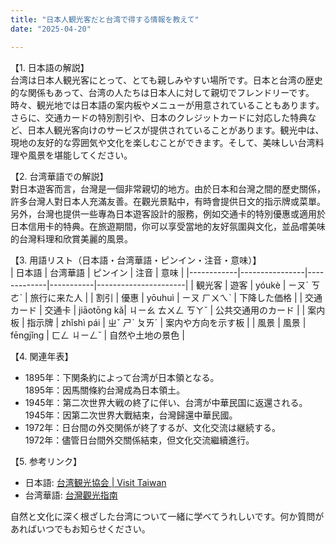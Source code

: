```yaml
---
title: "日本人観光客だと台湾で得する情報を教えて"
date: "2025-04-20"

---
```


【1. 日本語の解説】  
台湾は日本人観光客にとって、とても親しみやすい場所です。日本と台湾の歴史的な関係もあって、台湾の人たちは日本人に対して親切でフレンドリーです。時々、観光地では日本語の案内板やメニューが用意されていることもあります。さらに、交通カードの特別割引や、日本のクレジットカードに対応した特典など、日本人観光客向けのサービスが提供されていることがあります。観光中は、現地の友好的な雰囲気や文化を楽しむことができます。そして、美味しい台湾料理や風景を堪能してください。

【2. 台湾華語での解説】  
對日本遊客而言，台灣是一個非常親切的地方。由於日本和台灣之間的歷史關係，許多台灣人對日本人充滿友善。在觀光景點中，有時會提供日文的指示牌或菜單。另外，台灣也提供一些專為日本遊客設計的服務，例如交通卡的特別優惠或適用於日本信用卡的特典。在旅遊期間，你可以享受當地的友好氛圍與文化，並品嚐美味的台灣料理和欣賞美麗的風景。

【3. 用語リスト（日本語・台湾華語・ピンイン・注音・意味）】  
| 日本語     | 台湾華語       | ピンイン    | 注音      | 意味                 |
|------------|----------------|-------------|-----------|----------------------|
| 観光客     | 遊客           | yóukè       | ㄧㄡˊ ㄎㄜˋ | 旅行に来た人         |
| 割引       | 優惠           | yōuhuì      | ㄧㄡ ㄏㄨㄟˋ | 下降した価格         |
| 交通カード | 交通卡         | jiāotōng kǎ| ㄐㄧㄠ ㄊㄨㄥ ㄎㄚˇ | 公共交通用のカード |
| 案内板     | 指示牌         | zhǐshì pái | ㄓˇ ㄕˋ ㄆㄞˊ | 案内や方向を示す板   |
| 風景       | 風景           | fēngjǐng   | ㄈㄥ ㄐㄧㄥˇ | 自然や土地の景色     |

【4. 関連年表】  
- 1895年：下関条約によって台湾が日本領となる。  
  1895年：因馬關條約台灣成為日本領土。
- 1945年：第二次世界大戦の終了に伴い、台湾が中華民国に返還される。  
  1945年：因第二次世界大戰結束，台灣歸還中華民國。
- 1972年：日台間の外交関係が終了するが、文化交流は継続する。  
  1972年：儘管日台間外交關係結束，但文化交流繼續進行。

【5. 参考リンク】  
- 日本語: [台湾観光協会 | Visit Taiwan](https://www.taiwan.net.tw/)
- 台湾華語: [台灣觀光指南](https://jp.taiwan.net.tw/)

自然と文化に深く根ざした台湾について一緒に学べてうれしいです。何か質問があればいつでもお知らせください。
